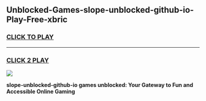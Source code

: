 
## Unblocked-Games-slope-unblocked-github-io-Play-Free-xbric
<h3>
<a href="https://premium76.site?title=slope-unblocked-github-io&ref=20M">CLICK TO PLAY</a></h3>
<hr>

<h3>
<a href="https://premium76.site?title=slope-unblocked-github-io&ref=20M">CLICK 2 PLAY</a>
  
</h3>

<a href="https://premium76.site?title=slope-unblocked-github-io&ref=19M"><img src="https://clearcache.store/games.png"></a>


**slope-unblocked-github-io games unblocked: Your Gateway to Fun and Accessible Online Gaming**
